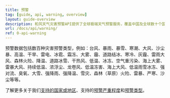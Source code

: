 ```yaml
---
title: 预警
tag: [guide, api, warning, overview]
layout: guide-overview
description: 和风天气灾害预警API提供了全球极端天气预警服务，覆盖中国及全球数十个国家或地区。
url: /docs/api/warning/
ref: 0-api-warning
---
```


预警数据包括数百种灾害预警类型，例如：台风、暴雨、暴雪、寒潮、大风、沙尘暴、高温、干旱、雷电、冰雹、霜冻、大雾、霾、道路结冰、寒冷、灰霾、雷雨大风、森林火险、降温、道路冰雪、干热风、低温、冰冻、空气重污染、海上大雾、雷暴大风、持续低温、浓浮尘、龙卷风、低温冻害、海上大风、低温雨雪冰冻、强对流、臭氧、大雪、强降雨、强降温、雪灾、森林（草原）火险、雷暴、严寒、沙尘等等。

了解更多关于我们[支持的国家或地区](/docs/resource/warning-info/#supported-regions)、支持的[预警严重程度](/docs/resource/warning-info/#warning-severity)和[预警类型](/docs/resource/warning-info/#warning-type)。
